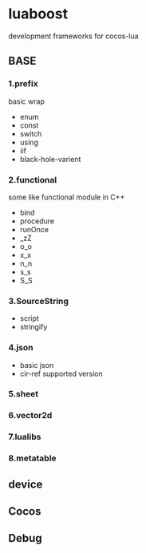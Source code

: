 # luaboost
development frameworks for cocos-lua
## BASE
### 1.prefix
basic wrap
* enum
* const
* switch
* using
* iif
* black-hole-varient

### 2.functional
some like functional module in C++
* bind
* procedure
* runOnce
* _zZ
* o_o
* x_x
* n_n
* s_s
* S_S
### 3.SourceString
* script
* stringify
### 4.json
* basic json
* cir-ref supported version

### 5.sheet

### 6.vector2d

### 7.lualibs

### 8.metatable
## device

## Cocos

## Debug
